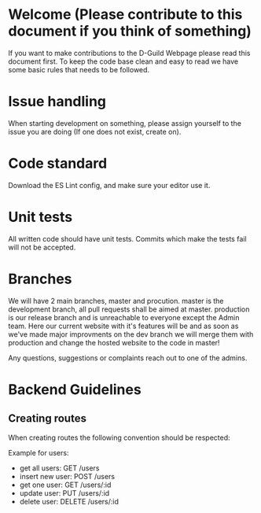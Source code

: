 # Welcome (Please contribute to this document if you think of something)

If you want to make contributions to the D-Guild Webpage please read this document first. To keep the code base clean and easy to read we have some basic rules that needs to be followed. 

# Issue handling
When starting development on something, please assign yourself to the issue you are doing (If one does not exist, create on).

# Code standard 
Download the ES Lint config, and make sure your editor use it.

# Unit tests
All written code should have unit tests. Commits which make the tests fail will not be accepted. 

# Branches
We will have 2 main branches, master and procution. master is the development branch, all pull requests shall be aimed at master. production is our release branch and is unreachable to everyone except the Admin team. Here our current website with it's features will be and as soon as we've made major improvments on the dev branch we will merge them with production and change the hosted website to the code in master!

Any questions, suggestions or complaints reach out to one of the admins.

# Backend Guidelines
## Creating routes
When creating routes the following convention should be respected:

Example for users:
* get all users: GET /users
* insert new user: POST /users
* get one user: GET /users/:id
* update user: PUT /users/:id
* delete user: DELETE /users/:id

